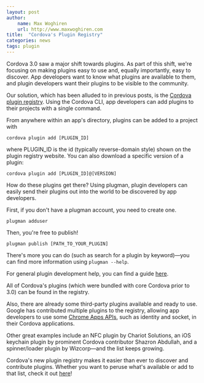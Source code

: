 ```yaml
---
layout: post
author:
    name: Max Woghiren
    url: http://www.maxwoghiren.com
title:  "Cordova's Plugin Registry"
categories: news
tags: plugin
---
```


Cordova 3.0 saw a major shift towards plugins.  As part of this shift, we're focusing on making plugins easy to use and, equally importantly, easy to discover.  App developers want to know what plugins are available to them, and plugin developers want their plugins to be visible to the community.

Our solution, which has been alluded to in previous posts, is the [Cordova plugin registry](http://plugins.cordova.io/).  Using the Cordova CLI, app developers can add plugins to their projects with a single command.

<!--more-->

From anywhere within an app's directory, plugins can be added to a project with

    cordova plugin add [PLUGIN_ID]

where PLUGIN_ID is the id (typically reverse-domain style) shown on the plugin registry website.  You can also download a specific version of a plugin:

    cordova plugin add [PLUGIN_ID]@[VERSION]

How do these plugins get there?  Using plugman, plugin developers can easily send their plugins out into the world to be discovered by app developers.

First, if you don't have a plugman account, you need to create one.

    plugman adduser

Then, you're free to publish!

    plugman publish [PATH_TO_YOUR_PLUGIN]

There's more you can do (such as search for a plugin by keyword)—you can find more information using `plugman --help`.

For general plugin development help, you can find a guide [here](http://cordova.apache.org/docs/en/3.1.0/guide_hybrid_plugins_index.md.html#Plugin%20Development%20Guide).

All of Cordova's plugins (which were bundled with core Cordova prior to 3.0) can be found in the registry.

Also, there are already some third-party plugins available and ready to use.  Google has contributed multiple plugins to the registry, allowing app developers to use some [Chrome Apps APIs](http://developer.chrome.com/apps/api_index.html), such as identity and socket, in their Cordova applications.

Other great examples include an NFC plugin by Chariot Solutions, an iOS keychain plugin by prominent Cordova contributor Shazron Abdullah, and a spinner/loader plugin by Wizcorp—and the list keeps growing.

Cordova's new plugin registry makes it easier than ever to discover and contribute plugins.  Whether you want to peruse what's available or add to that list, check it out [here](http://plugins.cordova.io/)!
